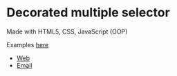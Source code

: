 # Decorated multiple selector
Made with HTML5, CSS, JavaScript (OOP)

Examples [here](https://blog.artegrafico.net/lab/js/decorated-multiple-selector/ "examples")

* [Web](https://www.artegrafico.net "José Luis Rojo Sánchez")
* [Email](mailto:jose@artegrafico.net "jose@artegrafico.net")

